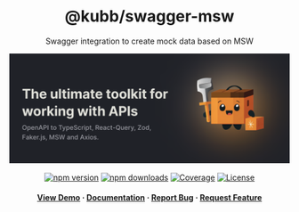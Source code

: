 <div align="center">

<!-- <img src="assets/logo.png" alt="logo" width="200" height="auto" /> -->
<h1>@kubb/swagger-msw</h1>

<p>
   Swagger integration to create mock data based on MSW
  </p>
  <img src="https://raw.githubusercontent.com/kubb-labs/kubb/main/assets/banner.png" alt="logo"  height="auto" />

[![npm version][npm-version-src]][npm-version-href]
[![npm downloads][npm-downloads-src]][npm-downloads-href]
[![Coverage][coverage-src]][coverage-href]
[![License][license-src]][license-href]

<!-- ALL-CONTRIBUTORS-BADGE:START - Do not remove or modify this section -->
<!-- ALL-CONTRIBUTORS-BADGE:END -->
</p>

<h4>
    <a href="https://codesandbox.io/s/github/kubb-labs/kubb/tree/alpha/examples/typescript" target="_blank">View Demo</a>
    <span> · </span>
      <a href="https://kubb.dev/" target="_blank">Documentation</a>
    <span> · </span>
      <a href="https://github.com/kubb-labs/kubb/issues/" target="_blank">Report Bug</a>
    <span> · </span>
      <a href="https://github.com/kubb-labs/kubb/issues/" target="_blank">Request Feature</a>
  </h4>
</div>

<!-- Badges -->

[npm-version-src]: https://img.shields.io/npm/v/@kubb/swagger-msw?flat&colorA=#18181B&colorB=#f58517
[npm-version-href]: https://npmjs.com/package/@kubb/swagger-msw
[npm-downloads-src]: https://img.shields.io/npm/dm/@kubb/swagger-msw?flat&colorA=#18181B&colorB=#f58517
[npm-downloads-href]: https://npmjs.com/package/@kubb/swagger-msw
[license-src]: https://img.shields.io/github/license/kubb-labs/kubb.svg?flat&colorA=#18181B&colorB=#f58517
[license-href]: https://github.com/kubb-labs/kubb/blob/main/LICENSE
[build-src]: https://img.shields.io/github/actions/workflow/status/kubb-labs/kubb/ci.yaml?style=flat&colorA=#18181B&colorB=#f58517
[build-href]: https://www.npmjs.com/package/@kubb/swagger-msw
[minified-src]: https://img.shields.io/bundlephobia/min/@kubb/swagger-msw?style=flat&colorA=#18181B&colorB=#f58517
[minified-href]: https://www.npmjs.com/package/@kubb/swagger-msw
[coverage-src]: https://img.shields.io/codecov/c/github/kubb-labs/kubb?style=flat&colorA=#18181B&colorB=#f58517
[coverage-href]: https://www.npmjs.com/package/@kubb/swagger-msw
